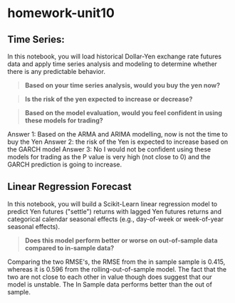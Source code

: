 # homework-unit10

## Time Series:
In this notebook, you will load historical Dollar-Yen exchange rate futures data and apply time series analysis and modeling to determine whether there is any predictable behavior.


> **Based on your time series analysis, would you buy the yen now?**


> **Is the risk of the yen expected to increase or decrease?**


> **Based on the model evaluation, would you feel confident in using these models for trading?**



Answer 1: Based on the ARMA and ARIMA modelling, now is not the time to buy the Yen
Answer 2: the risk of the Yen is expected to increase based on the GARCH model
Answer 3: No I would not be confident using these models for trading as the P value is very high (not close to 0) and the GARCH prediction is going to increase.


## Linear Regression Forecast
In this notebook, you will build a Scikit-Learn linear regression model to predict Yen futures ("settle") returns with lagged Yen futures returns and categorical calendar seasonal effects (e.g., day-of-week or week-of-year seasonal effects).

> **Does this model perform better or worse on out-of-sample data compared to in-sample data?**

Comparing the two RMSE's, the RMSE from the in sample sample is 0.415, whereas it is 0.596 from the rolling-out-of-sample model. The fact that the two are not close to each other in value though does suggest that our model is unstable. The In Sample data performs better than the out of sample.



